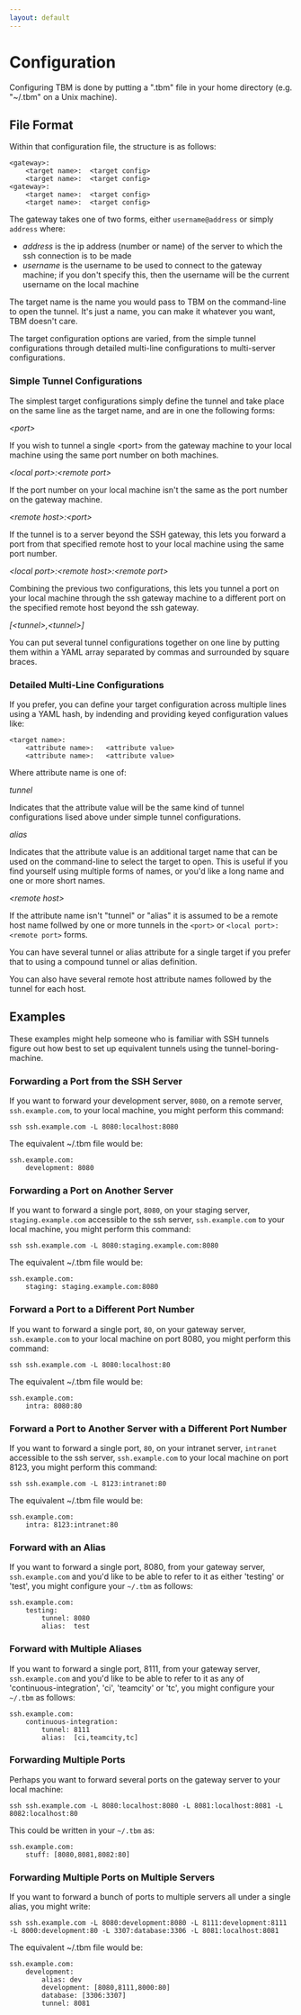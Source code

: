 ```yaml
---
layout: default
---
```

# Configuration #

Configuring TBM is done by putting a ".tbm" file in your home directory (e.g. "~/.tbm" on a Unix machine).

## File Format ##

Within that configuration file, the structure is as follows:

    <gateway>:
        <target name>:  <target config>
        <target name>:  <target config>
    <gateway>:
        <target name>:  <target config>
        <target name>:  <target config>

The gateway takes one of two forms, either `username@address` or simply `address` where:

-   *address* is the ip address (number or name) of the server to which the ssh connection is to be made
-   *username* is the username to be used to connect to the gateway machine; if you don't specify this, then the username will be the current username on the local machine

The target name is the name you would pass to TBM on the command-line to open the tunnel. It's just a name, you can make it whatever you want, TBM doesn't care.

The target configuration options are varied, from the simple tunnel configurations through detailed multi-line configurations to multi-server configurations.

### Simple Tunnel Configurations ###
The simplest target configurations simply define the tunnel and take place on the same line as the target name, and are in one the following forms:

*&lt;port&gt;*

If you wish to tunnel a single &lt;port&gt; from the gateway machine to your local machine using the same port number on both machines.

*&lt;local port&gt;:&lt;remote port&gt;*

If the port number on your local machine isn't the same as the port number on the gateway machine.

*&lt;remote host&gt;:&lt;port&gt;*

If the tunnel is to a server beyond the SSH gateway, this lets you forward a port from that specified remote host to your local machine using the same port number.

*&lt;local port&gt;:&lt;remote host&gt;:&lt;remote port&gt;*

Combining the previous two configurations, this lets you tunnel a port on your local machine through the ssh gateway machine to a different port on the specified remote host beyond the ssh gateway.

*\[&lt;tunnel&gt;,&lt;tunnel&gt;\]*

You can put several tunnel configurations together on one line by putting them within a YAML array separated by commas and surrounded by square braces.

### Detailed Multi-Line Configurations ###

If you prefer, you can define your target configuration across multiple lines using a YAML hash, by indending and providing keyed configuration values like:

    <target name>:
        <attribute name>:   <attribute value>
        <attribute name>:   <attribute value>

Where attribute name is one of:

*tunnel*

Indicates that the attribute value will be the same kind of tunnel configurations lised above under simple tunnel configurations.

*alias*

Indicates that the attribute value is an additional target name that can be used on the command-line to select the target to open. This is useful if you find yourself using multiple forms of names, or you'd like a long name and one or more short names.

*&lt;remote host&gt;*

If the attribute name isn't "tunnel" or "alias" it is assumed to be a remote host name follwed by one or more tunnels in the `<port>` or `<local port>:<remote port>` forms.

You can have several tunnel or alias attribute for a single target if you prefer that to using a compound tunnel or alias definition.

You can also have several remote host attribute names followed by the tunnel for each host.


## Examples ##

These examples might help someone who is familiar with SSH tunnels figure out how best to set up equivalent tunnels using the tunnel-boring-machine.

### Forwarding a Port from the SSH Server ###

If you want to forward your development server, `8080`, on a remote server, `ssh.example.com`, to your local machine, you might perform this command:

    ssh ssh.example.com -L 8080:localhost:8080

The equivalent ~/.tbm file would be:

    ssh.example.com:
        development: 8080

### Forwarding a Port on Another Server ### 

If you want to forward a single port, `8080`, on your staging server, `staging.example.com` accessible to the ssh server, `ssh.example.com` to your local machine, you might perform this command:

    ssh ssh.example.com -L 8080:staging.example.com:8080

The equivalent ~/.tbm file would be:

    ssh.example.com:
        staging: staging.example.com:8080

### Forward a Port to a Different Port Number ###

If you want to forward a single port, `80`, on your gateway server, `ssh.example.com` to your local machine on port 8080, you might perform this command:

    ssh ssh.example.com -L 8080:localhost:80

The equivalent ~/.tbm file would be:

    ssh.example.com:
        intra: 8080:80

### Forward a Port to Another Server with a Different Port Number ###

If you want to forward a single port, `80`, on your intranet server, `intranet` accessible to the ssh server, `ssh.example.com` to your local machine on port 8123, you might perform this command:

    ssh ssh.example.com -L 8123:intranet:80

The equivalent ~/.tbm file would be:

    ssh.example.com:
        intra: 8123:intranet:80

### Forward with an Alias ###

If you want to forward a single port, 8080, from your gateway server, `ssh.example.com` and you'd like to be able to refer to it as either 'testing' or 'test', you might configure your `~/.tbm` as follows:

    ssh.example.com:
        testing:
            tunnel: 8080
            alias:  test

### Forward with Multiple Aliases ###

If you want to forward a single port, 8111, from your gateway server, `ssh.example.com` and you'd like to be able to refer to it as any of 'continuous-integration', 'ci', 'teamcity' or 'tc', you might configure your `~/.tbm` as follows:

    ssh.example.com:
        continuous-integration:
            tunnel: 8111
            alias:  [ci,teamcity,tc]

### Forwarding Multiple Ports ###

Perhaps you want to forward several ports on the gateway server to your local machine:

    ssh ssh.example.com -L 8080:localhost:8080 -L 8081:localhost:8081 -L 8082:localhost:80

This could be written in your `~/.tbm` as:

    ssh.example.com:
        stuff: [8080,8081,8082:80]

### Forwarding Multiple Ports on Multiple Servers ###

If you want to forward a bunch of ports to multiple servers all under a single alias, you might write:

    ssh ssh.example.com -L 8080:development:8080 -L 8111:development:8111 -L 8000:development:80 -L 3307:database:3306 -L 8081:localhost:8081

The equivalent ~/.tbm file would be:

    ssh.example.com:
        development:
            alias: dev
            development: [8080,8111,8000:80]
            database: [3306:3307]
            tunnel: 8081
